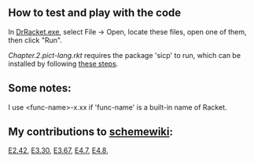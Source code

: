 How to test and play with the code
---
In [DrRacket.exe](https://racket-lang.org/), select File -> Open, locate these files, open one of them, then click "Run".

*Chapter.2.pict-lang.rkt* requires the package 'sicp' to run, which can be installed by following [these steps](https://docs.racket-lang.org/sicp-manual/index.html).

Some notes:
---
I use \<func-name>-x.xx if 'func-name' is a built-in name of Racket.

My contributions to [schemewiki](http://community.schemewiki.org/):
---
[E2.42](http://community.schemewiki.org/?sicp-ex-2.42),
[E3.30](http://community.schemewiki.org/?sicp-ex-3.30),
[E3.67](http://community.schemewiki.org/?sicp-ex-3.67),
[E4.7](http://community.schemewiki.org/?sicp-ex-4.7),
[E4.8](http://community.schemewiki.org/?sicp-ex-4.8),